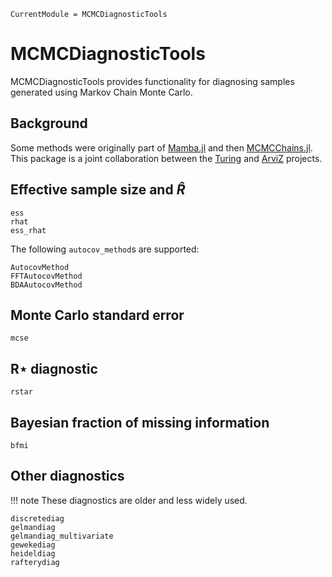 ```@meta
CurrentModule = MCMCDiagnosticTools
```

# MCMCDiagnosticTools

MCMCDiagnosticTools provides functionality for diagnosing samples generated using Markov Chain Monte Carlo.

## Background

Some methods were originally part of [Mamba.jl](https://github.com/brian-j-smith/Mamba.jl) and then [MCMCChains.jl](https://github.com/TuringLang/MCMCChains.jl).
This package is a joint collaboration between the [Turing](https://turinglang.org/) and [ArviZ](https://www.arviz.org/) projects.

## Effective sample size and $\widehat{R}$

```@docs
ess
rhat
ess_rhat
```

The following `autocov_method`s are supported:

```@docs
AutocovMethod
FFTAutocovMethod
BDAAutocovMethod
```

## Monte Carlo standard error

```@docs
mcse
```

## R⋆ diagnostic

```@docs
rstar
```

## Bayesian fraction of missing information

```@docs
bfmi
```

## Other diagnostics

!!! note
    These diagnostics are older and less widely used.

```@docs
discretediag
gelmandiag
gelmandiag_multivariate
gewekediag
heideldiag
rafterydiag
```